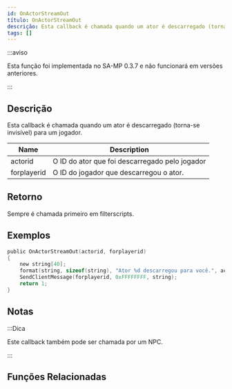 ```yaml
---
id: OnActorStreamOut
título: OnActorStreamOut
descrição: Esta callback é chamada quando um ator é descarregado (torna-se invisível) para um jogador.
tags: []
---
```


:::aviso

Esta função foi implementada no SA-MP 0.3.7 e não funcionará em versões anteriores.

:::

## Descrição

Esta callback é chamada quando um ator é descarregado (torna-se invisível) para um jogador.

| Name        | Description                                    |
| ----------- | ---------------------------------------------- |
| actorid     | O ID do ator que foi descarregado pelo jogador |
| forplayerid | O ID do jogador que descarregou o ator.        |

## Retorno

Sempre é chamada primeiro em filterscripts.

## Exemplos

```c
public OnActorStreamOut(actorid, forplayerid)
{
    new string[40];
    format(string, sizeof(string), "Ator %d descarregou para você.", actorid);
    SendClientMessage(forplayerid, 0xFFFFFFFF, string);
    return 1;
}
```

## Notas

:::Dica

Este callback também pode ser chamada por um NPC.

:::

## Funções Relacionadas
